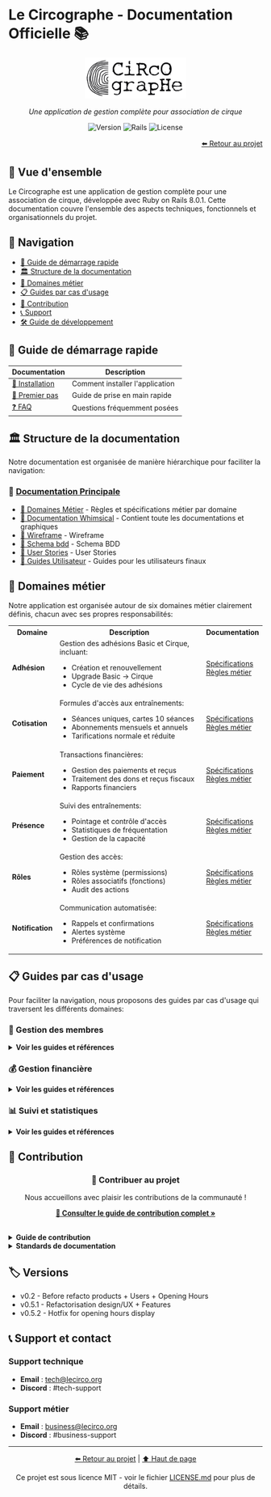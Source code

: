# Le Circographe - Documentation Officielle 📚

<div align="center">
  <img src="../documentations/assets/screenshots/logo.png" alt="Logo Le Circographe" width="200"/>
  <p><i>Une application de gestion complète pour association de cirque</i></p>
  
  ![Version](https://img.shields.io/badge/version-1.3.0-blue)
  ![Rails](https://img.shields.io/badge/Rails-8.0.2-red)
  ![License](https://img.shields.io/badge/license-MIT-green)
</div>

<div align="right">
  <a href="../README.md">⬅️ Retour au projet</a>
</div>

## 🎯 Vue d'ensemble
Le Circographe est une application de gestion complète pour une association de cirque, développée avec Ruby on Rails 8.0.1. Cette documentation couvre l'ensemble des aspects techniques, fonctionnels et organisationnels du projet.

## 🧭 Navigation

- [📘 Guide de démarrage rapide](#-guide-de-démarrage-rapide)
- [🏛️ Structure de la documentation](#-structure-de-la-documentation)
- [🔄 Domaines métier](#-domaines-métier)
- [📋 Guides par cas d'usage](#-guides-par-cas-dusage)
- [📝 Contribution](#-contribution)
- [📞 Support](#-support-et-contact)
- [🛠️ Guide de développement](../CONTRIBUTING.md)

## 📘 Guide de démarrage rapide

| Documentation | Description |
|---------------|-------------|
| [🔧 Installation](../documentations/technical/setup.md) | Comment installer l'application |
| [🚀 Premier pas](../documentations/guide/README.md) | Guide de prise en main rapide |
| [❓ FAQ](../documentations/guide/README.md) | Questions fréquemment posées |

## 🏛️ Structure de la documentation

Notre documentation est organisée de manière hiérarchique pour faciliter la navigation:

### 📁 [Documentation Principale](../documentations/README.md)

- [📁 Domaines Métier](../documentations/domains/README.md) - Règles et spécifications métier par domaine
- [📁 Documentation Whimsical]([../documentations/domains/README.md](https://whimsical.com/circograph-LAUT9hRLjkgEcGkLDKFPKV)) - Contient toute les documentations et graphiques
- [📁 Wireframe](https://whimsical.com/wireframe-content-mapping-HYkmAuT9fc9BdZPB2vUvGc) - Wireframe
- [📁 Schema bdd](https://whimsical.com/diagram-database-J4Z17pjJ61YmVM9LK5jPMx) - Schema BDD
- [📁 User Stories](https://whimsical.com/user-stories-fonctionnal-mapping-GTkoaDv7mHwg8q8h3w5Mt4) - User Stories
- [📁 Guides Utilisateur](../documentations/guide/README.md) - Guides pour les utilisateurs finaux

## 🔄 Domaines métier

Notre application est organisée autour de six domaines métier clairement définis, chacun avec ses propres responsabilités:

<table>
  <tr>
    <th>Domaine</th>
    <th>Description</th>
    <th>Documentation</th>
  </tr>
  <tr>
    <td><strong>Adhésion</strong></td>
    <td>
      Gestion des adhésions Basic et Cirque, incluant:
      <ul>
        <li>Création et renouvellement</li>
        <li>Upgrade Basic → Cirque</li>
        <li>Cycle de vie des adhésions</li>
      </ul>
    </td>
    <td>
      <a href="../documentations/domains/adhesion/README.md">Spécifications</a><br>
      <a href="../documentations/domains/adhesion/rules.md">Règles métier</a>
    </td>
  </tr>
  <tr>
    <td><strong>Cotisation</strong></td>
    <td>
      Formules d'accès aux entraînements:
      <ul>
        <li>Séances uniques, cartes 10 séances</li>
        <li>Abonnements mensuels et annuels</li>
        <li>Tarifications normale et réduite</li>
      </ul>
    </td>
    <td>
      <a href="../documentations/domains/cotisation/README.md">Spécifications</a><br>
      <a href="../documentations/domains/cotisation/rules.md">Règles métier</a>
    </td>
  </tr>
  <tr>
    <td><strong>Paiement</strong></td>
    <td>
      Transactions financières:
      <ul>
        <li>Gestion des paiements et reçus</li>
        <li>Traitement des dons et reçus fiscaux</li>
        <li>Rapports financiers</li>
      </ul>
    </td>
    <td>
      <a href="../documentations/domains/paiement/README.md">Spécifications</a><br>
      <a href="../documentations/domains/paiement/rules.md">Règles métier</a>
    </td>
  </tr>
  <tr>
    <td><strong>Présence</strong></td>
    <td>
      Suivi des entraînements:
      <ul>
        <li>Pointage et contrôle d'accès</li>
        <li>Statistiques de fréquentation</li>
        <li>Gestion de la capacité</li>
      </ul>
    </td>
    <td>
      <a href="../documentations/domains/presence/README.md">Spécifications</a><br>
      <a href="../documentations/domains/presence/rules.md">Règles métier</a>
    </td>
  </tr>
  <tr>
    <td><strong>Rôles</strong></td>
    <td>
      Gestion des accès:
      <ul>
        <li>Rôles système (permissions)</li>
        <li>Rôles associatifs (fonctions)</li>
        <li>Audit des actions</li>
      </ul>
    </td>
    <td>
      <a href="../documentations/domains/roles/README.md">Spécifications</a><br>
      <a href="../documentations/domains/roles/rules.md">Règles métier</a>
    </td>
  </tr>
  <tr>
    <td><strong>Notification</strong></td>
    <td>
      Communication automatisée:
      <ul>
        <li>Rappels et confirmations</li>
        <li>Alertes système</li>
        <li>Préférences de notification</li>
      </ul>
    </td>
    <td>
      <a href="../documentations/domains/notification/README.md">Spécifications</a><br>
      <a href="../documentations/domains/notification/rules.md">Règles métier</a>
    </td>
  </tr>
</table>

## 📋 Guides par cas d'usage

Pour faciliter la navigation, nous proposons des guides par cas d'usage qui traversent les différents domaines:

### 👥 Gestion des membres

<details>
  <summary><strong>Voir les guides et références</strong></summary>
  
  - [Guide complet](../documentations/guide/admin/member_management.md)
  - Domaines associés:
    - [Adhésion](../documentations/domains/adhesion/README.md)
    - [Rôles](../documentations/domains/roles/README.md)
    - [Notification](../documentations/domains/notification/README.md)
</details>

### 💰 Gestion financière

<details>
  <summary><strong>Voir les guides et références</strong></summary>
  
  - [Guide complet](../documentations/guide/admin/financial_management.md)
  - Domaines associés:
    - [Paiement](../documentations/domains/paiement/README.md)
    - [Adhésion](../documentations/domains/adhesion/README.md)
    - [Cotisation](../documentations/domains/cotisation/README.md)
</details>

### 📊 Suivi et statistiques

<details>
  <summary><strong>Voir les guides et références</strong></summary>
  
  - [Guide complet](../documentations/guide/admin/reporting.md)
  - Domaines associés:
    - [Présence](../documentations/domains/presence/README.md)
    - [Paiement](../documentations/domains/paiement/README.md)
</details>

## 📝 Contribution

<div align="center">
  <h3>🚀 Contribuer au projet</h3>
  <p>Nous accueillons avec plaisir les contributions de la communauté !</p>
  
  <a href="../CONTRIBUTING.md"><strong>📖 Consulter le guide de contribution complet »</strong></a>
</div>

<br>

<details>
  <summary><strong>Guide de contribution</strong></summary>
  
  Pour contribuer au projet, veuillez consulter notre [guide de contribution détaillé](../CONTRIBUTING.md) qui explique:
  
  1. Le workflow Git à suivre
  2. Les conventions de nommage des branches
  3. Les conventions de commit
  4. Le processus de revue de code
  5. Les standards de test
</details>

<details>
  <summary><strong>Standards de documentation</strong></summary>
  
  - Utiliser le Markdown pour tous les documents
  - Suivre les templates fournis
  - Maintenir les liens entre documents
  - Mettre à jour le glossaire si nécessaire
</details>

## 🏷️ Versions

- v0.2 - Before refacto products + Users + Opening Hours 
- v0.5.1 - Refactorisation design/UX + Features
- v0.5.2 - Hotfix for opening hours display


## 📞 Support et contact

### Support technique
- **Email** : tech@lecirco.org
- **Discord** : #tech-support

### Support métier
- **Email** : business@lecirco.org
- **Discord** : #business-support

---

<div align="center">
  <p>
    <a href="../README.md">⬅️ Retour au projet</a> | 
    <a href="#le-circographe---documentation-officielle-">⬆️ Haut de page</a>
  </p>
  
  <p>Ce projet est sous licence MIT - voir le fichier <a href="../LICENSE.md">LICENSE.md</a> pour plus de détails.</p>
</div> 
